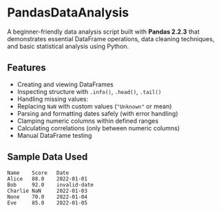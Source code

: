 # PandasDataAnalysis

A beginner-friendly data analysis script built with **Pandas 2.2.3** that demonstrates essential DataFrame operations, data cleaning techniques, and basic statistical analysis using Python.

## Features

- Creating and viewing DataFrames
- Inspecting structure with `.info()`, `.head()`, `.tail()`
- Handling missing values:
- Replacing `NaN` with custom values (`"Unknown"` or mean)
- Parsing and formatting dates safely (with error handling)
- Clamping numeric columns within defined ranges
- Calculating correlations (only between numeric columns)
- Manual DataFrame testing

##  Sample Data Used

```text
Name    Score   Date
Alice   88.0    2022-01-01
Bob     92.0    invalid-date
Charlie NaN     2022-01-03
None    70.0    2022-01-04
Eve     85.0    2022-01-05
